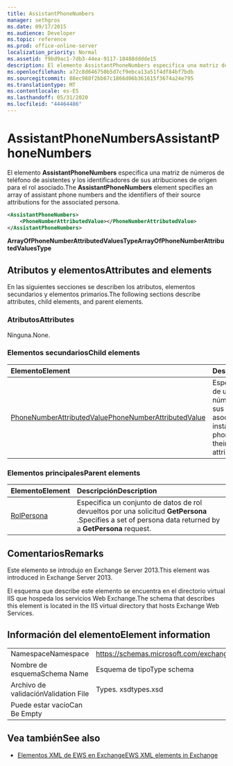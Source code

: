 ```yaml
---
title: AssistantPhoneNumbers
manager: sethgros
ms.date: 09/17/2015
ms.audience: Developer
ms.topic: reference
ms.prod: office-online-server
localization_priority: Normal
ms.assetid: f9bd9ac1-7db3-44ea-9117-18488dddde15
description: El elemento AssistantPhoneNumbers especifica una matriz de números de teléfono de asistentes y los identificadores de sus atribuciones de origen para el rol asociado.
ms.openlocfilehash: a72c8d646750b5d7cf9ebca13a51f4df84bf7bdb
ms.sourcegitcommit: 88ec988f2bb67c1866d06b361615f3674a24e795
ms.translationtype: MT
ms.contentlocale: es-ES
ms.lasthandoff: 05/31/2020
ms.locfileid: "44464486"
---
```

# <a name="assistantphonenumbers"></a><span data-ttu-id="eb3d0-103">AssistantPhoneNumbers</span><span class="sxs-lookup"><span data-stu-id="eb3d0-103">AssistantPhoneNumbers</span></span>

<span data-ttu-id="eb3d0-104">El elemento **AssistantPhoneNumbers** especifica una matriz de números de teléfono de asistentes y los identificadores de sus atribuciones de origen para el rol asociado.</span><span class="sxs-lookup"><span data-stu-id="eb3d0-104">The **AssistantPhoneNumbers** element specifies an array of assistant phone numbers and the identifiers of their source attributions for the associated persona.</span></span> 
  
```XML
<AssistantPhoneNumbers>
    <PhoneNumberAttributedValue></PhoneNumberAttributedValue>
</AssistantPhoneNumbers>
```

 <span data-ttu-id="eb3d0-105">**ArrayOfPhoneNumberAttributedValuesType**</span><span class="sxs-lookup"><span data-stu-id="eb3d0-105">**ArrayOfPhoneNumberAttributedValuesType**</span></span>
## <a name="attributes-and-elements"></a><span data-ttu-id="eb3d0-106">Atributos y elementos</span><span class="sxs-lookup"><span data-stu-id="eb3d0-106">Attributes and elements</span></span>

<span data-ttu-id="eb3d0-107">En las siguientes secciones se describen los atributos, elementos secundarios y elementos primarios.</span><span class="sxs-lookup"><span data-stu-id="eb3d0-107">The following sections describe attributes, child elements, and parent elements.</span></span>
  
### <a name="attributes"></a><span data-ttu-id="eb3d0-108">Atributos</span><span class="sxs-lookup"><span data-stu-id="eb3d0-108">Attributes</span></span>

<span data-ttu-id="eb3d0-109">Ninguna.</span><span class="sxs-lookup"><span data-stu-id="eb3d0-109">None.</span></span>
  
### <a name="child-elements"></a><span data-ttu-id="eb3d0-110">Elementos secundarios</span><span class="sxs-lookup"><span data-stu-id="eb3d0-110">Child elements</span></span>

|<span data-ttu-id="eb3d0-111">**Elemento**</span><span class="sxs-lookup"><span data-stu-id="eb3d0-111">**Element**</span></span>|<span data-ttu-id="eb3d0-112">**Descripción**</span><span class="sxs-lookup"><span data-stu-id="eb3d0-112">**Description**</span></span>|
|:-----|:-----|
|[<span data-ttu-id="eb3d0-113">PhoneNumberAttributedValue</span><span class="sxs-lookup"><span data-stu-id="eb3d0-113">PhoneNumberAttributedValue</span></span>](phonenumberattributedvalue.md) <br/> |<span data-ttu-id="eb3d0-114">Especifica una instancia de una matriz de números de teléfono y sus atribuciones asociadas.</span><span class="sxs-lookup"><span data-stu-id="eb3d0-114">Specifies an instance of an array of phone numbers and their associated attributions.</span></span>  <br/> |
   
### <a name="parent-elements"></a><span data-ttu-id="eb3d0-115">Elementos principales</span><span class="sxs-lookup"><span data-stu-id="eb3d0-115">Parent elements</span></span>

|<span data-ttu-id="eb3d0-116">**Elemento**</span><span class="sxs-lookup"><span data-stu-id="eb3d0-116">**Element**</span></span>|<span data-ttu-id="eb3d0-117">**Descripción**</span><span class="sxs-lookup"><span data-stu-id="eb3d0-117">**Description**</span></span>|
|:-----|:-----|
|[<span data-ttu-id="eb3d0-118">Rol</span><span class="sxs-lookup"><span data-stu-id="eb3d0-118">Persona</span></span>](persona.md) <br/> |<span data-ttu-id="eb3d0-119">Especifica un conjunto de datos de rol devueltos por una solicitud **GetPersona** .</span><span class="sxs-lookup"><span data-stu-id="eb3d0-119">Specifies a set of persona data returned by a **GetPersona** request.</span></span>  <br/> |
   
## <a name="remarks"></a><span data-ttu-id="eb3d0-120">Comentarios</span><span class="sxs-lookup"><span data-stu-id="eb3d0-120">Remarks</span></span>

<span data-ttu-id="eb3d0-121">Este elemento se introdujo en Exchange Server 2013.</span><span class="sxs-lookup"><span data-stu-id="eb3d0-121">This element was introduced in Exchange Server 2013.</span></span>
  
<span data-ttu-id="eb3d0-122">El esquema que describe este elemento se encuentra en el directorio virtual IIS que hospeda los servicios Web Exchange.</span><span class="sxs-lookup"><span data-stu-id="eb3d0-122">The schema that describes this element is located in the IIS virtual directory that hosts Exchange Web Services.</span></span>
  
## <a name="element-information"></a><span data-ttu-id="eb3d0-123">Información del elemento</span><span class="sxs-lookup"><span data-stu-id="eb3d0-123">Element information</span></span>

|||
|:-----|:-----|
|<span data-ttu-id="eb3d0-124">Namespace</span><span class="sxs-lookup"><span data-stu-id="eb3d0-124">Namespace</span></span>  <br/> |https://schemas.microsoft.com/exchange/services/2006/types  <br/> |
|<span data-ttu-id="eb3d0-125">Nombre de esquema</span><span class="sxs-lookup"><span data-stu-id="eb3d0-125">Schema Name</span></span>  <br/> |<span data-ttu-id="eb3d0-126">Esquema de tipo</span><span class="sxs-lookup"><span data-stu-id="eb3d0-126">Type schema</span></span>  <br/> |
|<span data-ttu-id="eb3d0-127">Archivo de validación</span><span class="sxs-lookup"><span data-stu-id="eb3d0-127">Validation File</span></span>  <br/> |<span data-ttu-id="eb3d0-128">Types. xsd</span><span class="sxs-lookup"><span data-stu-id="eb3d0-128">types.xsd</span></span>  <br/> |
|<span data-ttu-id="eb3d0-129">Puede estar vacío</span><span class="sxs-lookup"><span data-stu-id="eb3d0-129">Can Be Empty</span></span>  <br/> ||
   
## <a name="see-also"></a><span data-ttu-id="eb3d0-130">Vea también</span><span class="sxs-lookup"><span data-stu-id="eb3d0-130">See also</span></span>

- [<span data-ttu-id="eb3d0-131">Elementos XML de EWS en Exchange</span><span class="sxs-lookup"><span data-stu-id="eb3d0-131">EWS XML elements in Exchange</span></span>](ews-xml-elements-in-exchange.md)

